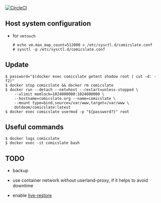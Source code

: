 [![CircleCI](https://circleci.com/gh/dotdoom/comicslate.svg?style=shield)](https://circleci.com/gh/dotdoom/comicslate)


## Host system configuration

* for `vmtouch`

  ```
  # echo vm.max_map_count=512000 > /etc/sysctl.d/comicslate.conf
  # sysctl -p /etc/sysctl.d/comicslate.conf
  ```

## Update

```
$ password="$(docker exec comicslate getent shadow root | cut -d: -f2)"
$ docker stop comicslate && docker rm comicslate
$ docker run --detach --net=host --restart=unless-stopped \
	--ulimit memlock=1024000000:1024000000 \
	--hostname=comicslate.org --name=comicslate \
	--mount type=bind,source=/var/www,target=/var/www \
	dotdoom/comicslate:latest
$ docker exec comicslate usermod -p "${password?}" root
```

## Useful commands

```
$ docker logs comicslate
$ docker exec -it comicslate bash
```

## TODO

* backup

* use container network without userland-proxy, if it helps to avoid downtime

* enable [live-restore](https://docs.docker.com/config/containers/live-restore/)
